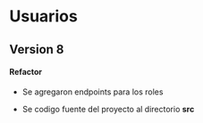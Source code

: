 # Usuarios

## Version 8

#### Refactor

- Se agregaron endpoints para los roles

- Se codigo fuente del proyecto al directorio **src**